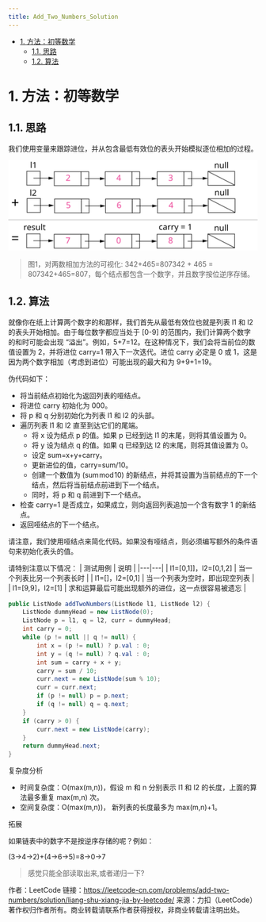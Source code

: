 ```yaml
---
title: Add_Two_Numbers_Solution
---
```

<!-- TOC -->

- [1. 方法：初等数学](#1-方法初等数学)
  - [1.1. 思路](#11-思路)
  - [1.2. 算法](#12-算法)

<!-- /TOC -->

# 1. 方法：初等数学

## 1.1. 思路

我们使用变量来跟踪进位，并从包含最低有效位的表头开始模拟逐位相加的过程。

![数据结构](./Add_Two_Numbers_Solution/2_add_two_numbers.svg)
>图1，对两数相加方法的可视化: 342+465=807342 + 465 = 807342+465=807，每个结点都包含一个数字，并且数字按位逆序存储。

## 1.2. 算法

就像你在纸上计算两个数字的和那样，我们首先从最低有效位也就是列表 l1 和 l2 的表头开始相加。由于每位数字都应当处于 [0-9] 的范围内，我们计算两个数字的和时可能会出现 “溢出”。例如，5+7=12。在这种情况下，我们会将当前位的数值设置为 2，并将进位 carry=1 带入下一次迭代。进位 carry 必定是 0 或 1，这是因为两个数字相加（考虑到进位）可能出现的最大和为 9+9+1=19。

伪代码如下：

- 将当前结点初始化为返回列表的哑结点。
- 将进位 carry 初始化为 000。
- 将 p 和 q 分别初始化为列表 l1 和 l2 的头部。
- 遍历列表 l1 和 l2 直至到达它们的尾端。
  - 将 x 设为结点 p 的值。如果 p 已经到达 l1 的末尾，则将其值设置为 0。
  - 将 y 设为结点 q 的值。如果 q 已经到达 l2 的末尾，则将其值设置为 0。
  - 设定 sum=x+y+carry。
  - 更新进位的值，carry=sum/10。
  - 创建一个数值为 (sum mod 10) 的新结点，并将其设置为当前结点的下一个结点，然后将当前结点前进到下一个结点。
  - 同时，将 p 和 q 前进到下一个结点。
- 检查 carry=1 是否成立，如果成立，则向返回列表追加一个含有数字 1 的新结点。
- 返回哑结点的下一个结点。

请注意，我们使用哑结点来简化代码。如果没有哑结点，则必须编写额外的条件语句来初始化表头的值。

请特别注意以下情况：
| 测试用例 | 说明 |
|---|---|
| l1=[0,1]]，l2=[0,1,2] | 当一个列表比另一个列表长时 |
| l1=[]，l2=[0,1]       | 当一个列表为空时，即出现空列表 |
| l1=[9,9]，l2=[1]      | 求和运算最后可能出现额外的进位，这一点很容易被遗忘 |

```java
public ListNode addTwoNumbers(ListNode l1, ListNode l2) {
    ListNode dummyHead = new ListNode(0);
    ListNode p = l1, q = l2, curr = dummyHead;
    int carry = 0;
    while (p != null || q != null) {
        int x = (p != null) ? p.val : 0;
        int y = (q != null) ? q.val : 0;
        int sum = carry + x + y;
        carry = sum / 10;
        curr.next = new ListNode(sum % 10);
        curr = curr.next;
        if (p != null) p = p.next;
        if (q != null) q = q.next;
    }
    if (carry > 0) {
        curr.next = new ListNode(carry);
    }
    return dummyHead.next;
}
```

复杂度分析

- 时间复杂度：O(max⁡(m,n))，假设 m 和 n 分别表示 l1 和 l2 的长度，上面的算法最多重复 max⁡(m,n) 次。
- 空间复杂度：O(max⁡(m,n))， 新列表的长度最多为 max⁡(m,n)+1。

拓展

如果链表中的数字不是按逆序存储的呢？例如：

(3→4→2)+(4→6→5)=8→0→7

>感觉只能全部读取出来,或者递归一下?

作者：LeetCode
链接：<https://leetcode-cn.com/problems/add-two-numbers/solution/liang-shu-xiang-jia-by-leetcode/>
来源：力扣（LeetCode）
著作权归作者所有。商业转载请联系作者获得授权，非商业转载请注明出处。

